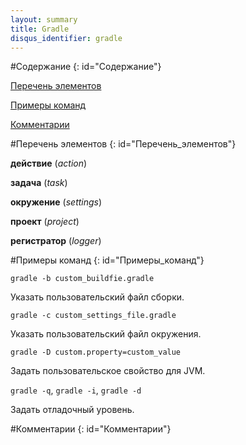 ```yaml
---
layout: summary
title: Gradle
disqus_identifier: gradle
---
```


#Содержание
{: id="Содержание"}

[Перечень элементов](#Перечень_элементов)

[Примеры команд](#Примеры_команд)

[Комментарии](#Комментарии)

#Перечень элементов
{: id="Перечень_элементов"}

**действие** (*action*)

**задача** (*task*)

**окружение** (*settings*)

**проект** (*project*)

**регистратор** (*logger*)

#Примеры команд
{: id="Примеры_команд"}

`gradle -b custom_buildfie.gradle`

Указать пользовательский файл сборки.

`gradle -c custom_settings_file.gradle`

Указать пользовательский файл окружения.

`gradle -D custom.property=custom_value`

Задать пользовательское свойство для JVM.

`gradle -q`, `gradle -i`, `gradle -d`

Задать отладочный уровень.

#Комментарии
{: id="Комментарии"}
